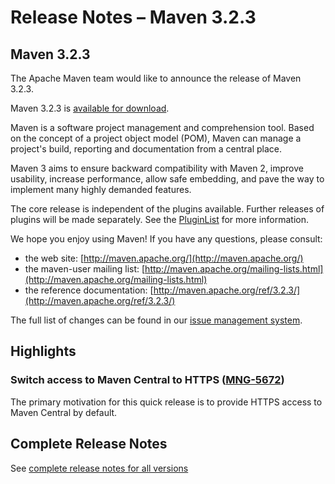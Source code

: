 # Release Notes &#x2013; Maven 3.2.3

<!-- 
 Licensed to the Apache Software Foundation (ASF) under one
 or more contributor license agreements.  See the NOTICE file
 distributed with this work for additional information
 regarding copyright ownership.  The ASF licenses this file
 to you under the Apache License, Version 2.0 (the
 "License"); you may not use this file except in compliance
 with the License.  You may obtain a copy of the License at

   http://www.apache.org/licenses/LICENSE-2.0

 Unless required by applicable law or agreed to in writing,
 software distributed under the License is distributed on an
 "AS IS" BASIS, WITHOUT WARRANTIES OR CONDITIONS OF ANY
 KIND, either express or implied.  See the License for the
 specific language governing permissions and limitations
 under the License.
-->

## Maven 3.2.3

The Apache Maven team would like to announce the release of Maven 3.2.3.

Maven 3.2.3 is [available for download][0].

Maven is a software project management and comprehension tool. Based on the concept of a project object model
(POM), Maven can manage a project's build, reporting and documentation from a central place.

Maven 3 aims to ensure backward compatibility with Maven 2, improve usability, increase performance, allow safe embedding, and pave the way to implement many highly demanded features.

The core release is independent of the plugins available. Further releases of plugins will be made separately.
See the [PluginList][1] for more information.

We hope you enjoy using Maven! If you have any questions, please consult:

- the web site: [http://maven.apache.org/](http://maven.apache.org/)
- the maven-user mailing list: [http://maven.apache.org/mailing-lists.html](http://maven.apache.org/mailing-lists.html)
- the reference documentation: [http://maven.apache.org/ref/3.2.3/](http://maven.apache.org/ref/3.2.3/)

The full list of changes can be found in our [issue management system][4].

## Highlights

### Switch access to Maven Central to HTTPS ([MNG-5672][MNG-5672])

The primary motivation for this quick release is to provide HTTPS access to Maven Central by default.

## Complete Release Notes

See [complete release notes for all versions][5]

[0]: ../../download.html
[1]: ../../plugins/index.html
[4]: https://issues.apache.org/jira/secure/ReleaseNote.jspa?projectId=12316922&amp;version=12330187
[5]: ../../docs/history.html
[MNG-5672]: https://issues.apache.org/jira/browse/MNG-5672

